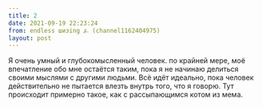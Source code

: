 ```yaml
---
title: 2
date: 2021-09-19 22:23:24
from: endless шизing ⍼ (channel1162404975)
layout: post
---
```


Я очень умный и глубокомысленный человек. по крайней мере, моё впечатление обо мне остаётся таким, пока я не начинаю делиться своими мыслями с другими людьми. Всё идёт идеально, пока человек действительно не пытается влезть внутрь того, что я говорю. Тут происходит примерно такое, как с рассыпающимся котом из мема.
